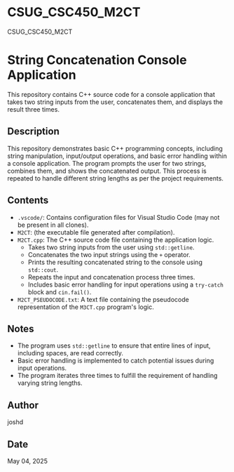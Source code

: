 # CSUG_CSC450_M2CT
CSUG_CSC450_M2CT

# String Concatenation Console Application

This repository contains C++ source code for a console application that takes two string inputs from the user, concatenates them, and displays the result three times.

## Description

This repository demonstrates basic C++ programming concepts, including string manipulation, input/output operations, and basic error handling within a console application. The program prompts the user for two strings, combines them, and shows the concatenated output. This process is repeated to handle different string lengths as per the project requirements.

## Contents

* `.vscode/`: Contains configuration files for Visual Studio Code (may not be present in all clones).
* `M2CT`: (the executable file generated after compilation).
* `M2CT.cpp`: The C++ source code file containing the application logic.
    * Takes two string inputs from the user using `std::getline`.
    * Concatenates the two input strings using the `+` operator.
    * Prints the resulting concatenated string to the console using `std::cout`.
    * Repeats the input and concatenation process three times.
    * Includes basic error handling for input operations using a `try-catch` block and `cin.fail()`.
* `M2CT_PSEUDOCODE.txt`: A text file containing the pseudocode representation of the `M3CT.cpp` program's logic.

## Notes

* The program uses `std::getline` to ensure that entire lines of input, including spaces, are read correctly.
* Basic error handling is implemented to catch potential issues during input operations.
* The program iterates three times to fulfill the requirement of handling varying string lengths.

## Author

joshd

## Date

May 04, 2025
